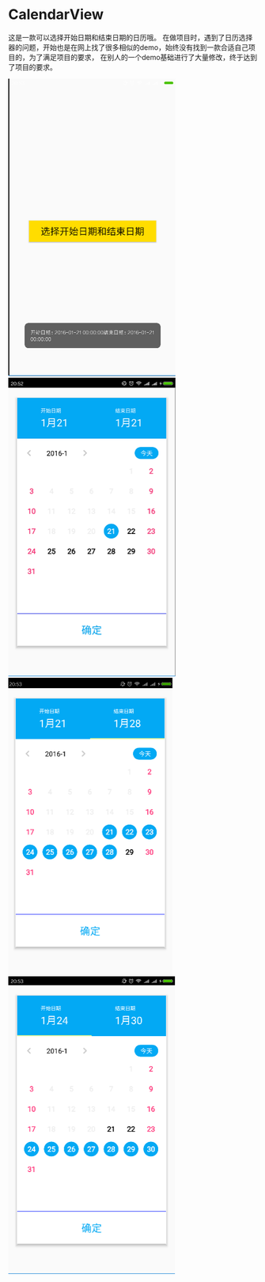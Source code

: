 # CalendarView
这是一款可以选择开始日期和结束日期的日历哦。
在做项目时，遇到了日历选择器的问题，开始也是在网上找了很多相似的demo，始终没有找到一款合适自己项目的，为了满足项目的要求，
在别人的一个demo基础进行了大量修改，终于达到了项目的要求。

![](https://github.com/senlinxuefeng/CalendarView/raw/master/picture/11.png)
![](https://github.com/senlinxuefeng/CalendarView/raw/master/picture/22.png)
![](https://github.com/senlinxuefeng/CalendarView/raw/master/picture/33.png)
![](https://github.com/senlinxuefeng/CalendarView/raw/master/picture/44.png)

